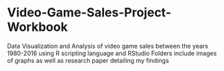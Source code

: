# Video-Game-Sales-Project-Workbook
 Data Visualization and Analysis of video game sales between the years 1980-2016 using R scripting language and RStudio
 Folders include images of graphs as well as research paper detailing my findings
